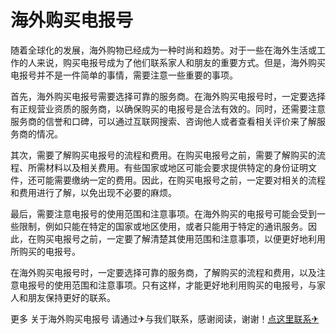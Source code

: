 # 海外购买电报号

随着全球化的发展，海外购物已经成为一种时尚和趋势。对于一些在海外生活或工作的人来说，购买电报号成为了他们联系家人和朋友的重要方式。但是，海外购买电报号并不是一件简单的事情，需要注意一些重要的事项。

首先，海外购买电报号需要选择可靠的服务商。在海外购买电报号时，一定要选择有正规营业资质的服务商，以确保购买的电报号是合法有效的。同时，还需要注意服务商的信誉和口碑，可以通过互联网搜索、咨询他人或者查看相关评价来了解服务商的情况。

其次，需要了解购买电报号的流程和费用。在购买电报号之前，需要了解购买的流程、所需材料以及相关费用。有些国家或地区可能会要求提供特定的身份证明文件，还可能需要缴纳一定的费用。因此，在购买电报号之前，一定要对相关的流程和费用进行了解，以免出现不必要的麻烦。

最后，需要注意电报号的使用范围和注意事项。在海外购买的电报号可能会受到一些限制，例如只能在特定的国家或地区使用，或者只能用于特定的通讯服务。因此，在购买电报号之前，一定要了解清楚其使用范围和注意事项，以便更好地利用所购买的电报号。

在海外购买电报号时，一定要选择可靠的服务商，了解购买的流程和费用，以及注意电报号的使用范围和注意事项。只有这样，才能更好地利用购买的电报号，与家人和朋友保持更好的联系。

更多 关于海外购买电报号 请通过✈与我们联系，感谢阅读，谢谢！[点这里联系✈](https://lm.k02.cc)